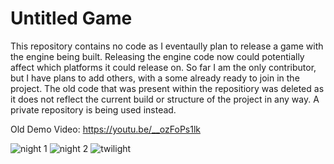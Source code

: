 # Untitled Game

This repository contains no code as I eventaully plan to release a game with the engine being built. Releasing the engine code
now could potentially affect which platforms it could release on. So far I am the only contributor, but I have plans to add others,
with a some already ready to join in the project.
The old code that was present within the repositiory was deleted as it does not reflect the current build or structure of the project
in any way. A private repository is being used instead.

Old Demo Video: https://youtu.be/__ozFoPs1lk

![night 1](https://github.com/Geist-of-the-Automaton/Graphics-Engine/blob/master/demo/gameDemo.PNG)
![night 2](https://github.com/Geist-of-the-Automaton/Graphics-Engine/blob/master/demo/gameDemo2.PNG)
![twilight](https://github.com/Geist-of-the-Automaton/Graphics-Engine/blob/master/demo/gameDemo3.PNG)

